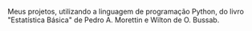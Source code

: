 Meus projetos, utilizando a linguagem de programação Python, do livro "Estatística Básica" de Pedro A. Morettin e Wilton de O. Bussab.

